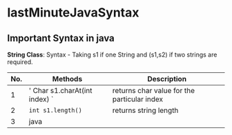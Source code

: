 # lastMinuteJavaSyntax

## Important Syntax in java

**String Class**: Syntax - Taking s1 if one String and (s1,s2) if two strings are required.

| No. | Methods                       | Description                                 |
| --- | ----------------------------- | ------------------------------------------- |
| 1   | ' Char s1.charAt(int index) ` | returns char value for the particular index |
| 2   | `int s1.length()`             | returns string length                       |
| 3   | java                          |                                             |
